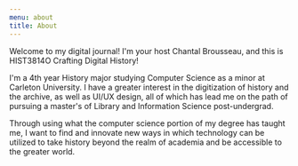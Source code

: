 ```yaml
---
menu: about
title: About
---
```


Welcome to my digital journal! I'm your host Chantal Brousseau, and this is HIST3814O Crafting Digital History!

I'm a 4th year History major studying Computer Science as a minor at Carleton University. I have a greater interest in the digitization of history and the archive, as well as UI/UX design, all of which has lead me on the path of pursuing a master's of Library and Information Science post-undergrad.

Through using what the computer science portion of my degree has taught me, I want to find and innovate new ways in which technology can be utilized to take history beyond the realm of academia and be accessible to the greater world.
